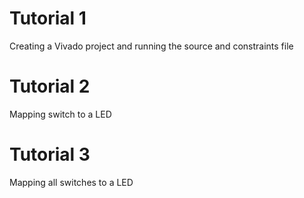 # Tutorial 1
Creating a Vivado project and running the source and constraints file

# Tutorial 2
Mapping switch to a LED

# Tutorial 3
Mapping all switches to a LED
